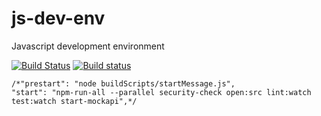 # js-dev-env
Javascript development environment

[![Build Status](https://travis-ci.org/askiner/js-dev-env.svg?branch=master)](https://travis-ci.org/askiner/js-dev-env)
[![Build status](https://ci.appveyor.com/api/projects/status/2579fs567u68sgnu?svg=true)](https://ci.appveyor.com/project/askiner/js-dev-env)

    /*"prestart": "node buildScripts/startMessage.js",
    "start": "npm-run-all --parallel security-check open:src lint:watch test:watch start-mockapi",*/
